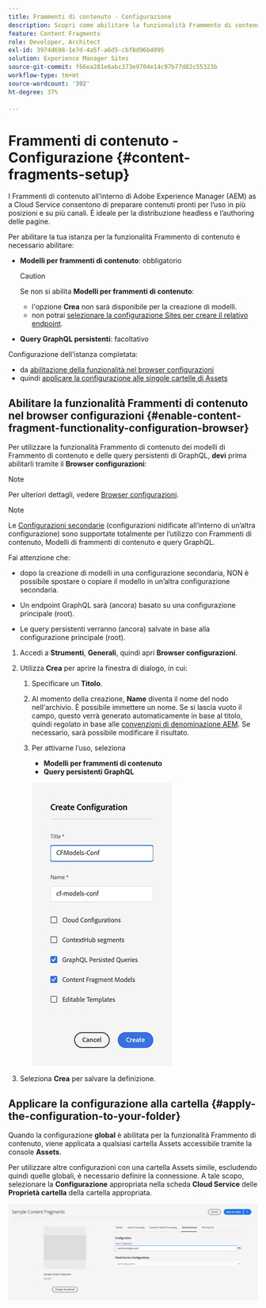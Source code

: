 ```yaml
---
title: Frammenti di contenuto - Configurazione
description: Scopri come abilitare la funzionalità Frammento di contenuto e GraphQL per l’utilizzo con le funzioni di consegna headless AEM e l’authoring delle pagine.
feature: Content Fragments
role: Developer, Architect
exl-id: 3974d698-1e7d-4a5f-a6d5-cbf8d96b4095
solution: Experience Manager Sites
source-git-commit: f66ea281e6abc373e9704e14c97b77d82c55323b
workflow-type: tm+mt
source-wordcount: '392'
ht-degree: 37%

---
```


# Frammenti di contenuto - Configurazione {#content-fragments-setup}

I Frammenti di contenuto all’interno di Adobe Experience Manager (AEM) as a Cloud Service consentono di preparare contenuti pronti per l’uso in più posizioni e su più canali. È ideale per la distribuzione headless e l’authoring delle pagine.

Per abilitare la tua istanza per la funzionalità Frammento di contenuto è necessario abilitare:

* **Modelli per frammenti di contenuto**: obbligatorio

  >[!CAUTION]
  >
  >Se non si abilita **Modelli per frammenti di contenuto**:
  >
  >* l&#39;opzione **Crea** non sarà disponibile per la creazione di modelli.
  >* non potrai [selezionare la configurazione Sites per creare il relativo endpoint](/help/headless/graphql-api/graphql-endpoint.md).

* **Query GraphQL persistenti**: facoltativo

Configurazione dell’istanza completata:

* da [abilitazione della funzionalità nel browser configurazioni](#enable-content-fragment-functionality-configuration-browser)
* quindi [applicare la configurazione alle singole cartelle di Assets](#apply-the-configuration-to-your-folder)

## Abilitare la funzionalità Frammenti di contenuto nel browser configurazioni {#enable-content-fragment-functionality-configuration-browser}

Per utilizzare la funzionalità Frammento di contenuto dei modelli di Frammento di contenuto e delle query persistenti di GraphQL, **devi** prima abilitarli tramite il **Browser configurazioni**:

>[!NOTE]
>
>Per ulteriori dettagli, vedere [Browser configurazioni](/help/implementing/developing/introduction/configurations.md#using-configuration-browser).

>[!NOTE]
>
>Le [Configurazioni secondarie](/help/implementing/developing/introduction/configurations.md#configuration-resolution) (configurazioni nidificate all’interno di un’altra configurazione) sono supportate totalmente per l’utilizzo con Frammenti di contenuto, Modelli di frammenti di contenuto e query GraphQL.
>
>Fai attenzione che:
>
>* dopo la creazione di modelli in una configurazione secondaria, NON è possibile spostare o copiare il modello in un’altra configurazione secondaria.
>
>* Un endpoint GraphQL sarà (ancora) basato su una configurazione principale (root).
>
>* Le query persistenti verranno (ancora) salvate in base alla configurazione principale (root).

1. Accedi a **Strumenti**, **Generali**, quindi apri **Browser configurazioni**.

1. Utilizza **Crea** per aprire la finestra di dialogo, in cui:

   1. Specificare un **Titolo**.
   1. Al momento della creazione, **Name** diventa il nome del nodo nell&#39;archivio.
È possibile immettere un nome. Se si lascia vuoto il campo, questo verrà generato automaticamente in base al titolo, quindi regolato in base alle [convenzioni di denominazione AEM](/help/implementing/developing/introduction/naming-conventions.md). Se necessario, sarà possibile modificare il risultato.
   1. Per attivarne l’uso, seleziona
      * **Modelli per frammenti di contenuto**
      * **Query persistenti GraphQL**

      ![Definire la configurazione](assets/cf-setup-create-conf.png)

1. Seleziona **Crea** per salvare la definizione.

## Applicare la configurazione alla cartella {#apply-the-configuration-to-your-folder}

Quando la configurazione **global** è abilitata per la funzionalità Frammento di contenuto, viene applicata a qualsiasi cartella Assets accessibile tramite la console **Assets**.

Per utilizzare altre configurazioni con una cartella Assets simile, escludendo quindi quelle globali, è necessario definire la connessione. A tale scopo, selezionare la **Configurazione** appropriata nella scheda **Cloud Service** delle **Proprietà cartella** della cartella appropriata.

![Applica configurazione](assets/cf-setup-apply-conf.png)

